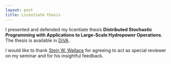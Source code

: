 ```yaml
---
layout: post
title: Licentiate thesis
---
```


I presented and defended my licentiate thesis **Distributed Stochastic Programming with Applications to Large-Scale Hydropower Operations**. The thesis is available in [DiVA](https://kth.diva-portal.org/smash/record.jsf?pid=diva2%3A1368577&dswid=-1265).

I would like to thank [Stein W. Wallace](https://www.nhh.no/en/employees/faculty/stein-w.-wallace/) for agreeing to act as special reviewer on my seminar and for his insightful feedback.

